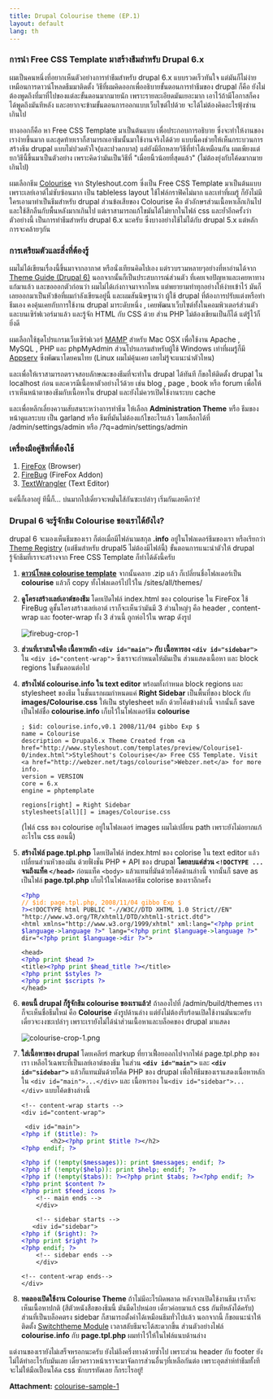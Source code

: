 ```yaml
---
title: Drupal Colourise theme (EP.1)
layout: default
lang: th
---
```


### การนำ Free CSS Template มาสร้างธีมสำหรับ Drupal 6.x

ผมเป็นคนหนึ่งที่อยากเห็นตัวอย่างการทำธีมสำหรับ drupal 6.x แบบรวดเร็วทันใจ แต่มันก็ไม่ง่ายเหมือนการดาวน์โหลดธีมมาติดตั้ง วิธีที่ผมคิดออกเพื่ออธิบายขั้นตอนการทำธีมของ drupal ก็คือ ยังไม่ต้องพูดถึงที่มาที่ไปของแต่ละขั้นตอนมากมายนัก เพราะรายละเอียดมันเยอะมาก เอาไว้ถ้ามีโอกาสก็คงได้พูดถึงมันทีหลัง และอยากจะข้ามขั้นตอนการออกแบบเว็บไซต์ไปด้วย จะได้ไม่ต้องคิดอะไรฟุ้งซ่านเกินไป

ทางออกก็คือ หา Free CSS Template มาเป็นต้นแบบ เพื่อประกอบการอธิบาย ซึ่งจะทำให้งานของเราง่ายขึ้นมาก และสุดท้ายเราก็สามารถเอาธีมนั้นมาใช้งานจริงได้ด้วย แบบนี้คงช่วยให้เห็นกระบวนการสร้างธีม drupal แบบไม่ปวดหัวใจ(และปวดกบาล) แต่ยังมีอีกหลายวิธีที่ทำได้เหมือนกัน ผมเพียงแต่ยกวิธีนี้ขึ้นมาเป็นตัวอย่าง เพราะคิดว่ามันเป็นวิธีที่ "เมื่อยนิ้วน้อยที่สุดแล้ว" (ไม่ต้องยุ่งกับโค้ดมากมายเกินไป)

ผมเลือกธีม <a href="http://www.styleshout.com/templates/preview/Colourise1-0/index.html">Colourise</a> จาก Styleshout.com ซี่งเป็น Free CSS Template มาเป็นต้นแบบ เพราะเลย์เอาต์ไม่ซับซ้อนมาก เป็น tableless layout ใช้ไฟล์กราฟิคไม่มาก และเท่าที่ผมรู้ ก็ยังไม่มีใครเอามาทำเป็นธีมสำหรับ drupal ส่วนข้อเสียของ Colourise คือ ตัวอักษรส่วนเนื้อหาเล็กเกินไป และใช้สีกลืนกับพื้นหลังมากเกินไป แต่เราสามารถแก้ไขมันได้ไม่ยากในไฟล์ css และย้ำอีกครั้งว่า ตัวอย่างนี้ เป็นการทำธีมสำหรับ drupal 6.x นะครับ ซึ่งบางอย่างใช้ไม่ได้กับ drupal 5.x แต่หลักการจะคล้ายๆกัน

### การเตรียมตัวและสิ่งที่ต้องรู้

ผมไม่ได้เขียนเรื่องนี้ขึ้นมาจากอากาศ หรือนั่งเทียนคิดไปเอง แต่รวบรวมหลายๆอย่างที่หาอ่านได้จาก <a href="http://drupal.org/theme-guide">Theme Guide (Drupal 6)</a> นอกจากนั้นก็เป็นประสบการณ์ส่วนตัว ที่เคยเจอปัญหาและเคยหาทางแก้มาแล้ว และขอออกตัวก่อนว่า ผมไม่ได้เก่งกาจมาจากไหน แต่พยายามทำทุกอย่างให้ง่ายเข้าไว้ มันก็เลยออกมาเป็นหัวข้อที่ผมกำลังเขียนอยู่นี้ และผมสันนิษฐานว่า ผู้ใช้ drupal ที่ต้องการปรับแต่งหรือทำธีมเอง คงคุ้นเคยกับการใช้งาน drupal มาระดับหนึ่ง , เคยพัฒนาเว็บไซต์ทั้งในคอมพิวเตอร์ส่วนตัวและบนเซิร์ฟเวอร์มาแล้ว และรู้จัก HTML กับ CSS ด้วย ส่วน PHP ไม่ต้องเขียนเป็นก็ได้ แต่่รู้ไว้ก็ยิ่งดี

ผมเลือกใช้ชุดโปรแกรมเว็บเซิร์ฟเวอร์ <a href="http://www.mamp.info/en/index.php">MAMP</a> สำหรับ Mac OSX เพื่อใช้งาน Apache , MySQL ,  PHP และ phpMyAdmin ส่วนโปรแกรมสำหรับผู้ใช้ Windows เท่าที่ผมรู้ก็มี <a href="http://www.appservnetwork.com/index.php">Appserv</a> ซึ่งพัฒนาโดยคนไทย (Linux ผมไม่คุ้นเคย เลยไม่รู้จะแนะนำตัวไหน)

และเพื่อให้เราสามารถตรวจสอบลักษณะของธีมที่จะทำใน drupal ได้ทันที ก็ขอให้ติดตั้ง drupal ใน localhost ก่อน และควรมีเนื้อหาตัวอย่างไว้ด้วย เช่น blog , page , book หรือ forum เพื่อให้เราเห็นหน้าตาของธีมกับเนื้อหาใน drupal และยังไม่ควรเปิดใช้งานระบบ cache

และเพื่อหลีกเลี่ยงความสับสนระหว่างการทำธีม ให้เลือก <strong>Administration Theme</strong> หรือ ธีมของหน้าดูแลระบบ เป็น garland หรือ ธีมที่มันไม่ต้องแก้ไขอะไรแล้ว โดยเลือกได้ที่ /admin/settings/admin หรือ /?q=admin/settings/admin

### เครื่องมือคู่ชีพที่ต้องใช้

1. <a href="http://www.mozilla.com/en-US/firefox/">FireFox</a> (Browser)
2. <a href="https://addons.mozilla.org/en-US/firefox/addon/1843">FireBug</a> (FireFox Addon)
3. <a href="http://www.barebones.com/products/textwrangler/download.html">TextWrangler</a> (Text Editor)

<p>แค่นี้ก็เอาอยู่ ทีนี้ก็... บ่นมากไปเดี๋ยวจะหมั่นไส้กันซะเปล่าๆ เริ่มกันเลยดีกว่า!</p>

### Drupal 6 จะรู้จักธีม Colourise ของเราได้ยังไง?

<p>
drupal 6 จะมองเห็นธีมของเรา ก็ต่อเมื่อมีไฟล์นามสกุล <strong>.info</strong> อยู่ในโฟลเดอร์ธีมของเรา หรือเรียกว่า <a href="http://drupal.org/node/173880#theme-registry">Theme Registry</a> (แต่ธีมสำหรับ drupal5 ไม่ต้องมีไฟล์นี้) ขั้นตอนการแนะนำตัวให้ drupal รู้จักธีมที่เราจะสร้างจาก Free CSS Template ก็ทำได้ดังนี้ครับ
</p>

<ol><li>
<p><strong><a href="http://www.styleshout.com/hits.php?type=tmp&amp;id=22&amp;url=templates/downloads/Colourise1-0.zip">ดาวน์โหลด colourise template</a></strong> จากนั้นคลาย .zip แล้ว ก็เปลี่ยนชื่อโฟลเดอร์เป็น <strong>colourise</strong> แล้วก็ copy ทั้งโฟลเดอร์ไปไว้ใน /sites/all/themes/</p>
</li>
<li>
<p><strong>ดูโครงสร้างเลย์เอาต์ของธีม</strong> โดยเปิดไฟล์ index.html ของ colourise ใน FireFox ใช้ FireBug ดูชั้นโครงสร้างเลย์เอาต์ เราก็จะเห็นว่ามันมี 3 ส่วนใหญ่ๆ คือ header , content-wrap และ footer-wrap ทั้ง 3 ส่วนนี้ ถูกห่อไว้ใน wrap ดังรูป</p>
<p><img src="http://lh3.ggpht.com/_Y0CVoTNHnqo/SRBMMASiUJI/AAAAAAAAAJ4/3z2EeQb1qLI/s400/firebug-crop-1.png" alt="firebug-crop-1"></p></li>
<li>
<p><strong>ส่วนที่เราสนใจคือ เนื้อหาหลัก <code>&lt;div id="main"&gt;</code> กับ เนื้อหารอง <code>&lt;div id="sidebar"&gt;</code></strong> ใน <code>&lt;div id="content-wrap"&gt;</code> ซึ่งเราจะกำหนดให้มันเป็น ส่วนแสดงเนื้อหา และ block regions ในขั้นตอนต่อไป</p>
</li>
<li>
<p><strong>สร้างไฟล์ colourise.info ใน text editor</strong> พร้อมทั้งกำหนด block regions และ stylesheet ของธีม ในชั้นแรกผมกำหนดแค่ <strong>Right Sidebar</strong> เป็นพื้นที่ของ block กับ <strong>images/Colourise.css</strong> ให้เป็น stylesheet หลัก ด้วยโค้ดข้างล่างนี้ จากนั้นก็ save เป็นไฟล์ชื่อ <strong>colourise.info</strong> เก็บไว้ในโฟลเดอร์ธีม <strong>colourise</strong></p>
<p></p><div class="codeblock"><code>; $id: colourise.info,v0.1 2008/11/04 gibbo Exp $<br>name = Colourise<br>description = Drupal6.x Theme Created from &lt;a href="http://www.styleshout.com/templates/preview/Colourise1-0/index.html"&gt;StyleShout's Colourise&lt;/a&gt; Free CSS Template. Visit &lt;a href="http://webzer.net/tags/colourise"&gt;Webzer.net&lt;/a&gt; for more info.<br>version = VERSION<br>core = 6.x<br>engine = phptemplate<br><br>regions[right] = Right Sidebar<br>stylesheets[all][] = images/Colourise.css</code></div>
<p>(ไฟล์ css ของ colourise อยู่ในโฟลเดอร์ images ผมไม่เปลี่ยน path เพราะยังไม่อยากแก้อะไรใน css ตอนนี้)</p>
</li>
<li>
<p><strong>สร้างไฟล์ page.tpl.php</strong> โดยเปิดไฟล์ index.html ของ colorise ใน text editor แล้วเปลี่ยนส่วนหัวของมัน ด้วยฟั่งชั่น PHP + API ของ drupal <strong>โดยลบแค่ส่วน <code>&lt;!DOCTYPE ...</code> จนถึงแท็ค <code>&lt;/head&gt;</code></strong> ก่อนแท็ค <code>&lt;body&gt;</code> แล้วแทนที่มันด้วยโค้ดด้านล่างนี้ จากนั้นก็ save as เป็นไฟล์ <strong>page.tpl.php</strong> เก็บไว้ในโฟลเดอร์ธีม colorise ของเราอีกครั้ง</p>
<p></p><div class="codeblock"><code><span style="color: #000000"><span style="color: #0000BB">&lt;?php<br></span><span style="color: #FF8000">// $id: page.tpl.php, 2008/11/04 gibbo Exp $<br></span><span style="color: #0000BB">?&gt;</span></span>&lt;!DOCTYPE html PUBLIC "-//W3C//DTD XHTML 1.0 Strict//EN" "http://www.w3.org/TR/xhtml1/DTD/xhtml1-strict.dtd"&gt;<br>&lt;html xmlns="http://www.w3.org/1999/xhtml" xml:lang="<span style="color: #000000"><span style="color: #0000BB">&lt;?php </span><span style="color: #007700">print </span><span style="color: #0000BB">$language</span><span style="color: #007700">-&gt;</span><span style="color: #0000BB">language ?&gt;</span></span>" lang="<span style="color: #000000"><span style="color: #0000BB">&lt;?php </span><span style="color: #007700">print </span><span style="color: #0000BB">$language</span><span style="color: #007700">-&gt;</span><span style="color: #0000BB">language ?&gt;</span></span>" dir="<span style="color: #000000"><span style="color: #0000BB">&lt;?php </span><span style="color: #007700">print </span><span style="color: #0000BB">$language</span><span style="color: #007700">-&gt;</span><span style="color: #0000BB">dir ?&gt;</span></span>"&gt;<br><br>&lt;head&gt;<br><span style="color: #000000"><span style="color: #0000BB">&lt;?php </span><span style="color: #007700">print </span><span style="color: #0000BB">$head ?&gt;</span></span><br>&lt;title&gt;<span style="color: #000000"><span style="color: #0000BB">&lt;?php </span><span style="color: #007700">print </span><span style="color: #0000BB">$head_title ?&gt;</span></span>&lt;/title&gt;	<br><span style="color: #000000"><span style="color: #0000BB">&lt;?php </span><span style="color: #007700">print </span><span style="color: #0000BB">$styles ?&gt;</span></span>		<br><span style="color: #000000"><span style="color: #0000BB">&lt;?php </span><span style="color: #007700">print </span><span style="color: #0000BB">$scripts ?&gt;</span></span><br>&lt;/head&gt;</code></div>
</li>
<li>
<p><strong>ตอนนี้ drupal ก็รู้จักธีม colourise ของเราแล้ว!</strong> ถ้าลองไปที่ /admin/build/themes เราก็จะเห็นชื่อธีมใหม่ คือ <strong>Colourise</strong> ดังรูปด้านล่าง แต่ยังไม่ต้องรีบร้อนเปิดใช้งานมันนะครับ เดี๋ยวจะงงซะเปล่าๆ เพราะเรายังไม่ได้นำส่วนเนื้อหาและบล็อคของ drupal มาแสดง</p>
<p><img src="http://lh5.ggpht.com/_Y0CVoTNHnqo/SRBMMHXUaWI/AAAAAAAAAJ8/rHrW5wCeZmY/s400/colourise-crop-1.png" alt="colourise-crop-1.png"></p></li>
<li>
<p><strong>ใส่เนื้อหาของ drupal</strong> โดยเคลียร์ markup ที่ยาวเฟื้อยออกไปจากไฟล์ page.tpl.php ของเรา เหลือไว้เฉพาะที่เป็นเลย์เอาต์ของธีม ในส่วน <strong><code>&lt;div id="main"&gt;</code></strong> และ <strong><code>&lt;div id="sidebar"&gt;</code></strong> แล้วก็แทนมันด้วยโค้ด PHP ของ drupal เพื่อให้ธีมของเราแสดงเนื้อหาหลัก ใน <code>&lt;div id="main"&gt;...&lt;/div&gt;</code> และ เนื้อหารอง ใน<code>&lt;div id="sidebar"&gt;...&lt;/div&gt;</code> แบบโค้ดข้างล่างนี้</p>
<p></p><div class="codeblock"><code>&lt;!-- content-wrap starts --&gt;<br>&lt;div id="content-wrap"&gt;<br><br>	&lt;div id="main"&gt;<br><span style="color: #000000"><span style="color: #0000BB">&lt;?php </span><span style="color: #007700">if (</span><span style="color: #0000BB">$title</span><span style="color: #007700">): </span><span style="color: #0000BB">?&gt;</span></span><br>		&lt;h2&gt;<span style="color: #000000"><span style="color: #0000BB">&lt;?php </span><span style="color: #007700">print </span><span style="color: #0000BB">$title ?&gt;</span></span>&lt;/h2&gt;<br><span style="color: #000000"><span style="color: #0000BB">&lt;?php </span><span style="color: #007700">endif; </span><span style="color: #0000BB">?&gt;</span></span><br><br><span style="color: #000000"><span style="color: #0000BB">&lt;?php </span><span style="color: #007700">if (!empty(</span><span style="color: #0000BB">$messages</span><span style="color: #007700">)): print </span><span style="color: #0000BB">$messages</span><span style="color: #007700">; endif; </span><span style="color: #0000BB">?&gt;</span></span><br><span style="color: #000000"><span style="color: #0000BB">&lt;?php </span><span style="color: #007700">if (!empty(</span><span style="color: #0000BB">$help</span><span style="color: #007700">)): print </span><span style="color: #0000BB">$help</span><span style="color: #007700">; endif; </span><span style="color: #0000BB">?&gt;</span></span><br><span style="color: #000000"><span style="color: #0000BB">&lt;?php </span><span style="color: #007700">if (!empty(</span><span style="color: #0000BB">$tabs</span><span style="color: #007700">)): </span><span style="color: #0000BB">?&gt;</span></span><span style="color: #000000"><span style="color: #0000BB">&lt;?php </span><span style="color: #007700">print </span><span style="color: #0000BB">$tabs</span><span style="color: #007700">; </span><span style="color: #0000BB">?&gt;</span></span><span style="color: #000000"><span style="color: #0000BB">&lt;?php </span><span style="color: #007700">endif; </span><span style="color: #0000BB">?&gt;</span></span><br><span style="color: #000000"><span style="color: #0000BB">&lt;?php </span><span style="color: #007700">print </span><span style="color: #0000BB">$content ?&gt;</span></span><br><span style="color: #000000"><span style="color: #0000BB">&lt;?php </span><span style="color: #007700">print </span><span style="color: #0000BB">$feed_icons ?&gt;</span></span><br>	&lt;!-- main ends --&gt;	<br>	&lt;/div&gt;<br><br>	&lt;!-- sidebar starts --&gt;<br>	&lt;div id="sidebar"&gt;<br><span style="color: #000000"><span style="color: #0000BB">&lt;?php </span><span style="color: #007700">if (</span><span style="color: #0000BB">$right</span><span style="color: #007700">): </span><span style="color: #0000BB">?&gt;</span></span><br><span style="color: #000000"><span style="color: #0000BB">&lt;?php </span><span style="color: #007700">print </span><span style="color: #0000BB">$right ?&gt;</span></span><br><span style="color: #000000"><span style="color: #0000BB">&lt;?php </span><span style="color: #007700">endif; </span><span style="color: #0000BB">?&gt;</span></span>					<br>	&lt;!-- sidebar ends --&gt;		<br>	&lt;/div&gt;<br><br>&lt;!-- content-wrap ends--&gt;	<br>&lt;/div&gt;</code></div>
</li>
<li>
<p><strong>ทดลองเปิดใช้งาน Colourise Theme</strong> ถ้าไม่มีอะไรผิดพลาด หลังจากเปิดใช้งานธีม เราก็จะเห็นเนื้อหาปกติ (สีตัวหนังสือของธีมนี้ มันมืดไปหน่อย เดี๋ยวค่อยมาแก้ css กันทีหลังได้ครับ) ส่วนที่เป็นบล็อคตรง sidebar ก็สามารถตั้งค่าได้เหมือนธีมทั่วไปแล้ว นอกจากนี้ ก็ขอแนะนำให้ติดตั้ง <a href="http://drupal.org/project/switchtheme">Switchtheme Module</a> เวลาสลับธีมจะได้สะดวกขึ้น ส่วนตัวอย่างไฟล์ <strong>colourise.info</strong> กับ <strong>page.tpl.php</strong> ผมทำไว้ให้ในไฟล์แนบด้านล่าง</p>
</li>
</ol><p>แต่งานของเรายังไม่เสร็จหรอกนะครับ ยังไม่ถึงครึ่งทางด้วยซ้ำไป เพราะส่วน header กับ footer ยังไม่ได้ทำอะไรกับมันเลย เดี๋ยวคราวหน้าเราจะมาจัดการส่วนอื่นๆที่เหลือกันต่อ เพราะอุตส่าห์ทำธีมทั้งที จะไม่ให้มือเปื้อนโค้ด css ซักบรรทัดเลย ก็กระไรอยู่!
</p>

<p><strong>Attachment:</strong> <a class="no-ajaxy" href="/sites/webzer.net/files/colourise-sample-1_0.zip">colourise-sample-1</a></p>
